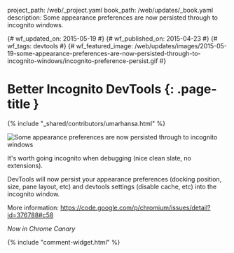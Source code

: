 project_path: /web/_project.yaml
book_path: /web/updates/_book.yaml
description: Some appearance preferences are now persisted through to incognito windows.

{# wf_updated_on: 2015-05-19 #}
{# wf_published_on: 2015-04-23 #}
{# wf_tags: devtools #}
{# wf_featured_image: /web/updates/images/2015-05-19-some-appearance-preferences-are-now-persisted-through-to-incognito-windows/incognito-preference-persist.gif #}

# Better Incognito DevTools {: .page-title }

{% include "_shared/contributors/umarhansa.html" %}


<img src="/web/updates/images/2015-05-19-some-appearance-preferences-are-now-persisted-through-to-incognito-windows/incognito-preference-persist.gif" alt="Some appearance preferences are now persisted through to incognito windows">

It's worth going incognito when debugging (nice clean slate, no extensions).

DevTools will now persist your appearance preferences (docking position, size, pane layout, etc) and devtools settings (disable cache, etc) into the incognito window.

More information: <a href="https://code.google.com/p/chromium/issues/detail?id=376788#c58">https://code.google.com/p/chromium/issues/detail?id=376788#c58

<em>Now in Chrome Canary</em>


{% include "comment-widget.html" %}
